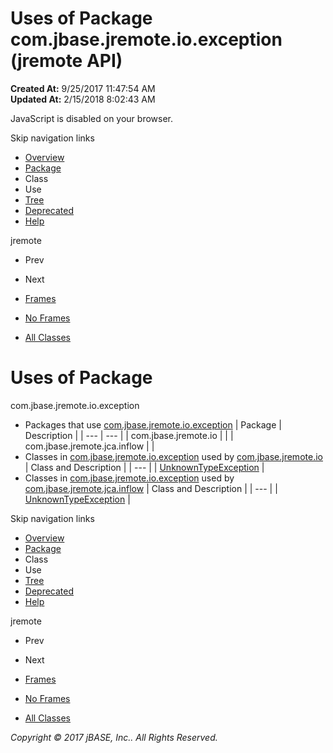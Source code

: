 # Uses of Package com.jbase.jremote.io.exception (jremote   API)

**Created At:** 9/25/2017 11:47:54 AM  
**Updated At:** 2/15/2018 8:02:43 AM  

<!--<br>    try {<br>        if (location.href.indexOf('is-external=true') == -1) {<br>            parent.document.title="Uses of Package com.jbase.jremote.io.exception (jremote   API)";<br>        }<br>    }<br>    catch(err) {<br>    }<br>//-->
JavaScript is disabled on your browser.

Skip navigation links

- [Overview](../../../../../overview-summary.html)
- [Package](/39254-exception/com_jbase_jremote_io_exception_package-summary)
- Class
- Use
- [Tree](/39254-exception/com_jbase_jremote_io_exception_package-tree)
- [Deprecated](../../../../../deprecated-list.html)
- [Help](../../../../../help-doc.html)


jremote <br>

- Prev
- Next


- [Frames](../../../../../index.html?com/jbase/jremote/io/exception//39254-exception/com_jbase_jremote_io_exception_package-use)
- [No Frames](/39254-exception/com_jbase_jremote_io_exception_package-use)


- [All Classes](../../../../../allclasses-noframe.html)


<!--<br>  allClassesLink = document.getElementById("allclasses\_navbar\_top");<br>  if(window==top) {<br>    allClassesLink.style.display = "block";<br>  }<br>  else {<br>    allClassesLink.style.display = "none";<br>  }<br>  //-->

# Uses of Package
com.jbase.jremote.io.exception

- Packages that use [com.jbase.jremote.io.exception](../../../../../com/jbase/jremote/io/exception//39254-exception/com_jbase_jremote_io_exception_package-summary) | Package | Description |
| --- | --- |
| com.jbase.jremote.io |   |
| com.jbase.jremote.jca.inflow |   |
- Classes in [com.jbase.jremote.io.exception](../../../../../com/jbase/jremote/io/exception//39254-exception/com_jbase_jremote_io_exception_package-summary) used by [com.jbase.jremote.io](../../../../../com/jbase/jremote/io//39254-exception/com_jbase_jremote_io_exception_package-summary) | Class and Description |
| --- |
| [UnknownTypeException](../../../../../com/jbase/jremote/io/exception/class-use/UnknownTypeException.html#com.jbase.jremote.io)  |
- Classes in [com.jbase.jremote.io.exception](../../../../../com/jbase/jremote/io/exception//39254-exception/com_jbase_jremote_io_exception_package-summary) used by [com.jbase.jremote.jca.inflow](../../../../../com/jbase/jremote/jca/inflow//39254-exception/com_jbase_jremote_io_exception_package-summary) | Class and Description |
| --- |
| [UnknownTypeException](../../../../../com/jbase/jremote/io/exception/class-use/UnknownTypeException.html#com.jbase.jremote.jca.inflow)  |

Skip navigation links

- [Overview](../../../../../overview-summary.html)
- [Package](/39254-exception/com_jbase_jremote_io_exception_package-summary)
- Class
- Use
- [Tree](/39254-exception/com_jbase_jremote_io_exception_package-tree)
- [Deprecated](../../../../../deprecated-list.html)
- [Help](../../../../../help-doc.html)


jremote <br>

- Prev
- Next


- [Frames](../../../../../index.html?com/jbase/jremote/io/exception//39254-exception/com_jbase_jremote_io_exception_package-use)
- [No Frames](/39254-exception/com_jbase_jremote_io_exception_package-use)


- [All Classes](../../../../../allclasses-noframe.html)


<!--<br>  allClassesLink = document.getElementById("allclasses\_navbar\_bottom");<br>  if(window==top) {<br>    allClassesLink.style.display = "block";<br>  }<br>  else {<br>    allClassesLink.style.display = "none";<br>  }<br>  //-->

*Copyright © 2017 jBASE, Inc.. All Rights Reserved.*
